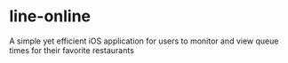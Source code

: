 # line-online
A simple yet efficient iOS application for users to monitor and view queue times for their favorite restaurants
